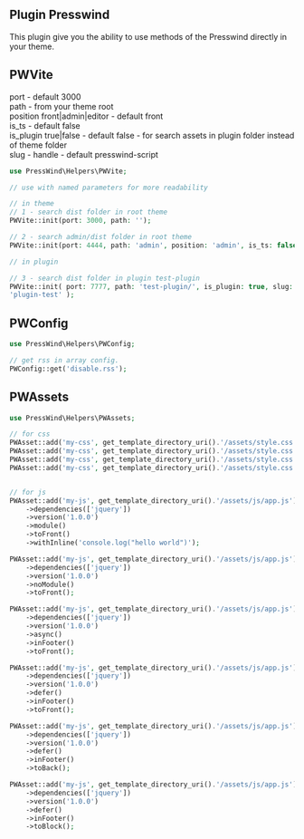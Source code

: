 ## Plugin Presswind

This plugin give you the ability to use methods of the Presswind directly in
your theme.

## PWVite

port - default 3000  
path - from your theme root   
position front|admin|editor - default front   
is_ts - default false  
is_plugin true|false - default false - for search assets in plugin folder
instead of theme folder  
slug - handle - default presswind-script

```php
use PressWind\Helpers\PWVite;

// use with named parameters for more readability

// in theme
// 1 - search dist folder in root theme
PWVite::init(port: 3000, path: '');

// 2 - search admin/dist folder in root theme
PWVite::init(port: 4444, path: 'admin', position: 'admin', is_ts: false);

// in plugin

// 3 - search dist folder in plugin test-plugin
PWVite::init( port: 7777, path: 'test-plugin/', is_plugin: true, slug: 
'plugin-test' );

```

## PWConfig

```php
use PressWind\Helpers\PWConfig;

// get rss in array config. 
PWConfig::get('disable.rss');
```

## PWAssets

```php
use PressWind\Helpers\PWAssets;

// for css
PWAsset::add('my-css', get_template_directory_uri().'/assets/style.css')->dependencies([])->media('all')->version('1.0.0')->toFront();
PWAsset::add('my-css', get_template_directory_uri().'/assets/style.css')->dependencies([])->media('all')->version('1.0.0')->toBack();
PWAsset::add('my-css', get_template_directory_uri().'/assets/style.css')->dependencies([])->media('all')->version('1.0.0')->toBlock();
PWAsset::add('my-css', get_template_directory_uri().'/assets/style.css')->dependencies([])->media('all')->version('1.0.0')->toLogin();


// for js
PWAsset::add('my-js', get_template_directory_uri().'/assets/js/app.js')
    ->dependencies(['jquery'])
    ->version('1.0.0')
    ->module()
    ->toFront()
    ->withInline('console.log("hello world")');

PWAsset::add('my-js', get_template_directory_uri().'/assets/js/app.js')
    ->dependencies(['jquery'])
    ->version('1.0.0')
    ->noModule()
    ->toFront();

PWAsset::add('my-js', get_template_directory_uri().'/assets/js/app.js')
    ->dependencies(['jquery'])
    ->version('1.0.0')
    ->async()
    ->inFooter()
    ->toFront();

PWAsset::add('my-js', get_template_directory_uri().'/assets/js/app.js')
    ->dependencies(['jquery'])
    ->version('1.0.0')
    ->defer()
    ->inFooter()
    ->toFront();

PWAsset::add('my-js', get_template_directory_uri().'/assets/js/app.js')
    ->dependencies(['jquery'])
    ->version('1.0.0')
    ->defer()
    ->inFooter()
    ->toBack();

PWAsset::add('my-js', get_template_directory_uri().'/assets/js/app.js')
    ->dependencies(['jquery'])
    ->version('1.0.0')
    ->defer()
    ->inFooter()
    ->toBlock();
```

